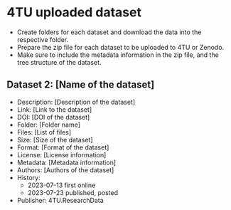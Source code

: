 # 4TU uploaded dataset

- Create folders for each dataset and download the data into the respective folder.
- Prepare the zip file for each dataset to be uploaded to 4TU or Zenodo.
- Make sure to include the metadata information in the zip file, and the tree structure of the dataset.


## Dataset 2: [Name of the dataset]
- Description: [Description of the dataset]
- Link: [Link to the dataset]
- DOI: [DOI of the dataset]
- Folder: [Folder name]
- Files: [List of files]
- Size: [Size of the dataset]
- Format: [Format of the dataset]
- License: [License information]
- Metadata: [Metadata information]
- Authors: [Authors of the dataset]
- History:
  - 2023-07-13 first online
  - 2023-07-23 published, posted
- Publisher: 4TU.ResearchData

